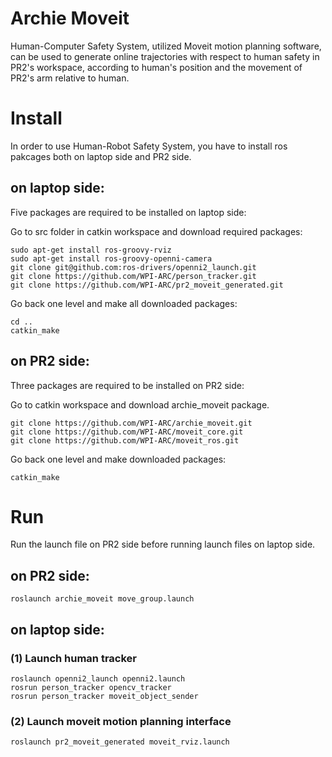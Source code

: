 Archie Moveit
==========================

Human-Computer Safety System, utilized Moveit motion planning software, can be used to generate online trajectories with respect to human safety in PR2's workspace, according to human's position and the movement of PR2's arm relative to human.

# Install

In order to use Human-Robot Safety System, you have to install ros pakcages both on laptop side and PR2 side.

## on laptop side:

Five packages are required to be installed on laptop side:

Go to src folder in catkin workspace and download required packages:
    
    sudo apt-get install ros-groovy-rviz
    sudo apt-get install ros-groovy-openni-camera
    git clone git@github.com:ros-drivers/openni2_launch.git
    git clone https://github.com/WPI-ARC/person_tracker.git
    git clone https://github.com/WPI-ARC/pr2_moveit_generated.git

Go back one level and make all downloaded packages:
    
    cd ..
    catkin_make
    
## on PR2 side:

Three packages are required to be installed on PR2 side:

Go to catkin workspace and download archie_moveit package.

    git clone https://github.com/WPI-ARC/archie_moveit.git
    git clone https://github.com/WPI-ARC/moveit_core.git
    git clone https://github.com/WPI-ARC/moveit_ros.git

Go back one level and make downloaded packages:

    catkin_make

# Run

Run the launch file on PR2 side before running launch files on laptop side.

## on PR2 side:

    roslaunch archie_moveit move_group.launch 

## on laptop side:

### (1) Launch human tracker

    roslaunch openni2_launch openni2.launch
    rosrun person_tracker opencv_tracker
    rosrun person_tracker moveit_object_sender
    
### (2) Launch moveit motion planning interface
    
    roslaunch pr2_moveit_generated moveit_rviz.launch
